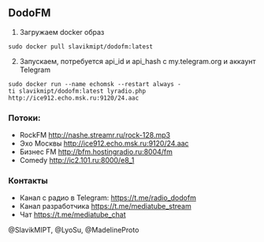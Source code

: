 ## DodoFM
1. Загружаем docker образ

`sudo docker pull slavikmipt/dodofm:latest`

2. Запускаем, потребуется api_id и api_hash с my.telegram.org и аккаунт Telegram

`sudo docker run --name echomsk --restart always -ti slavikmipt/dodofm:latest lyradio.php http://ice912.echo.msk.ru:9120/24.aac`

### Потоки:
- RockFM http://nashe.streamr.ru/rock-128.mp3
- Эхо Москвы http://ice912.echo.msk.ru:9120/24.aac
- Бизнес FM http://bfm.hostingradio.ru:8004/fm
- Comedy http://ic2.101.ru:8000/e8_1
### Контакты
- Канал с радио в Telegram: https://t.me/radio_dodofm
- Канал разработчика https://t.me/mediatube_stream
- Чат https://t.me/mediatube_chat

@SlavikMIPT, @LyoSu, @MadelineProto
